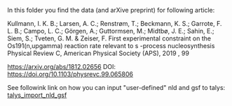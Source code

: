 In this folder you find the data (and arXive preprint) for following article:

Kullmann, I. K. B.; Larsen, A. C.; Renstrøm, T.; Beckmann, K. S.; Garrote, F. L. B.; Campo, L. C.; Görgen, A.; Guttormsen, M.; Midtbø, J. E.; Sahin, E.; Siem, S.; Tveten, G. M. & Zeiser, F.
First experimental constraint on the Os191(n,upgamma) reaction rate relevant to s -process nucleosynthesis
Physical Review C, American Physical Society (APS), 2019 , 99

https://arxiv.org/abs/1812.02656
DOI: https://doi.org/10.1103/physrevc.99.065806


See followink link on how you can input "user-defined" nld and gsf to talys:
[talys_import_nld_gsf](../../talys_import_nld_gsf)
